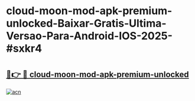 # cloud-moon-mod-apk-premium-unlocked-Baixar-Gratis-Ultima-Versao-Para-Android-IOS-2025-#sxkr4

# <h2><a href="https://ainizakaria.my?title=cloud-moon-mod-apk-premium-unlocked&ref=25M">🔗👉 🔴 cloud-moon-mod-apk-premium-unlocked</a></h2>

[![acn](https://github.com/user-attachments/assets/0f9c940e-d8b0-45ae-aac7-cd30a18b3e1c)](https://ainizakaria.my?title=cloud-moon-mod-apk-premium-unlocked&ref=25M)


